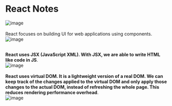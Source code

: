 # React Notes
![image](https://github.com/user-attachments/assets/5be5e0d4-30b3-4dd9-98db-dcb65e536bed)<br><br>
React focuses on building UI for web applications using components. <br>
![image](https://github.com/user-attachments/assets/6bb9039a-e1ca-49f7-8408-2c9deb734e61)<br><br>

**React uses JSX (JavaScript XML). With JSX, we are able to write HTML like code in JS**.<br>
![image](https://github.com/user-attachments/assets/16acc1b0-46e0-4806-8d82-f474f0abbdf7)<br><br>
**React uses virtual DOM. It is a lightweight version of a real DOM. We can keep track of the changes applied to the virtual DOM and only apply those changes to the actual DOM, instead of refreshing the whole page.
This reduces rendering performance overhead**.<br>
![image](https://github.com/user-attachments/assets/588a19c7-cd6f-48ed-acac-0ac94201c744)<br><br>




